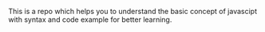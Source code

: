 This is a repo which helps you to understand the basic concept of javascipt with syntax and code example for better learning.
